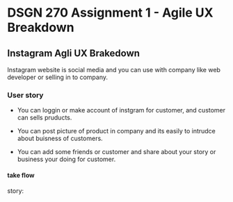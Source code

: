 # DSGN 270 Assignment 1 - Agile UX Breakdown


## Instagram Agli UX Brakedown


Instagram website is social media and you can use with company like web developer or selling in to company. 

### User story

- You can loggin or make account of instgram for customer, and customer can sells pruducts.

- You can post picture of product in company and its easily to intrudce about buisness of customers. 

-  You can add some friends or customer and share about your story or business your doing for customer. 

#### take flow

story: 